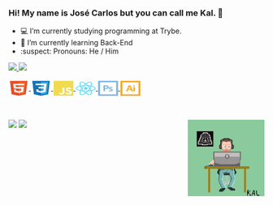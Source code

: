 ### Hi! My name is José Carlos but you can call me Kal. 👋

- :computer: I’m currently studying programming at Trybe.
- 🌱 I’m currently learning Back-End
- :suspect: Pronouns: He / Him

 <div>
  <a href="https://github.com/kalarruda">
  <img height="180em" src="https://github-readme-stats.vercel.app/api?username=kalarruda&show_icons=true&theme=gotham&include_all_commits=true&count_private=true"/>
  <img height="180em" src="https://github-readme-stats.vercel.app/api/top-langs/?username=kalarruda&layout=compact&langs_count=7&theme=gotham"/>
</div>
  <div style="display: inline_block"><br>
    <img align="center" alt="kal-HTML" height="30" width="40" src="https://raw.githubusercontent.com/devicons/devicon/master/icons/html5/html5-original.svg">
    <img align="center" alt="kal-CSS" height="30" width="40" src="https://raw.githubusercontent.com/devicons/devicon/master/icons/css3/css3-original.svg">
    <img align="center" alt="kal-Js" height="30" width="40" src="https://raw.githubusercontent.com/devicons/devicon/master/icons/javascript/javascript-plain.svg">
    <img align="center" alt="kal-React" height="30" width="40" src="https://raw.githubusercontent.com/devicons/devicon/master/icons/react/react-original.svg">
    <img align="center" alt="kal-React" height="30" width="40" src="https://raw.githubusercontent.com/devicons/devicon/master/icons/photoshop/photoshop-line.svg">
    <img align="center" alt="kal-React" height="30" width="40" src="https://raw.githubusercontent.com/devicons/devicon/master/icons/illustrator/illustrator-line.svg">
</div>
  <br>
  <div>
  <img align="right" height="30%" width="30%" alt="animacao kal" src="https://github.com/kalarruda/kalarruda/blob/main/gif_animado.gif">
 </div>
 
  
##
  <div>
     <a href="https://www.linkedin.com/in/jose-carlos-arruda-63826250/" target="_blank"><img src="https://img.shields.io/badge/-LinkedIn-%230077B5?style=for-the-badge&logo=linkedin&logoColor=white" target="_blank"></a> 
<!--     <a href="https://api.whatsapp.com/send?phone=5541999039226">
     <img src="https://img.shields.io/badge/WhatsApp-25D366?style=for-the-badge&logo=whatsapp&logoColor=white" />
    <a/> -->
    <a href="mailto:kalarruda@hotmail.com">
      <img src="https://img.shields.io/badge/Gmail-D14836?style=for-the-badge&logo=gmail&logoColor=white" />
    <a/>    
  </div>
  

